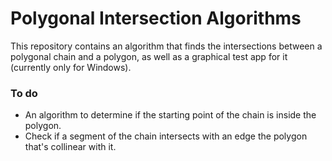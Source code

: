 # Polygonal Intersection Algorithms

This repository contains an algorithm that finds the intersections between a polygonal chain and a polygon, as well as a graphical test app for it (currently only for Windows).

### To do
* An algorithm to determine if the starting point of the chain is inside the polygon.
* Check if a segment of the chain intersects with an edge the polygon that's collinear with it.
